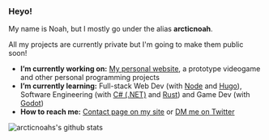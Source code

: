 ### Heyo!

My name is Noah, but I mostly go under the alias **arcticnoah**.

All my projects are currently private but I'm going to make them public soon!

- **I’m currently working on:** [My personal website](https://arcticnoah.consulting), a prototype videogame and other personal programming projects
- **I’m currently learning:** Full-stack Web Dev (with [Node](https://nodejs.org) and [Hugo](https://github.com/gohugoio/hugo)), Software Engineering (with [C# (.NET)](https://dotnet.microsoft.com/) and [Rust](https://www.rust-lang.org/)) and Game Dev (with [Godot](https://github.com/godotengine/godot))
- **How to reach me:** [Contact page on my site](https://arcticnoah.consulting/contact) or [DM me on Twitter](https://twitter.com/arcticnoah/)

![arcticnoahs's github stats](https://github-readme-stats.vercel.app/api?username=arcticnoah&count_private=true&show_icons=true&bg_color=fff&title_color=ff3d73&icon_color=ff3d73&text_color=222)
